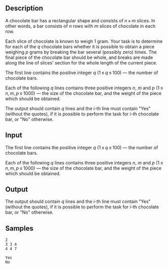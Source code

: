 ## Description

<div><p>A chocolate bar has a rectangular shape and consists of <span class="tex-span"><i>n</i> × <i>m</i></span> slices. In other words, a bar consists of <span class="tex-span"><i>n</i></span> rows with <span class="tex-span"><i>m</i></span> slices of chocolate in each row.</p><p>Each slice of chocolate is known to weigh 1 gram. Your task is to determine for each of the <span class="tex-span"><i>q</i></span> chocolate bars whether it is possible to obtain a piece weighing <span class="tex-span"><i>p</i></span> grams by breaking the bar several (possibly zero) times. The final piece of the chocolate bar should be whole, and breaks are made along the line of slices' section for the whole length of the current piece.</p></div><div class="input-specification"><p>The first line contains the positive integer <span class="tex-span"><i>q</i></span> (<span class="tex-span">1 ≤ <i>q</i> ≤ 100</span>) — the number of chocolate bars. </p><p>Each of the following <span class="tex-span"><i>q</i></span> lines contains three positive integers <span class="tex-span"><i>n</i></span>, <span class="tex-span"><i>m</i></span> and <span class="tex-span"><i>p</i></span> (<span class="tex-span">1 ≤ <i>n</i>, <i>m</i>, <i>p</i> ≤ 1000</span>) — the size of the chocolate bar, and the weight of the piece which should be obtained.</p></div><div class="output-specification"><p>The output should contain <span class="tex-span"><i>q</i></span> lines and the <span class="tex-span"><i>i</i></span>-th line must contain "<span class="tex-font-style-tt">Yes</span>" (without the quotes), if it is possible to perform the task for <span class="tex-span"><i>i</i></span>-th chocolate bar, or "<span class="tex-font-style-tt">No</span>" otherwise.</p></div>

## Input

<p>The first line contains the positive integer <span class="tex-span"><i>q</i></span> (<span class="tex-span">1 ≤ <i>q</i> ≤ 100</span>) — the number of chocolate bars. </p><p>Each of the following <span class="tex-span"><i>q</i></span> lines contains three positive integers <span class="tex-span"><i>n</i></span>, <span class="tex-span"><i>m</i></span> and <span class="tex-span"><i>p</i></span> (<span class="tex-span">1 ≤ <i>n</i>, <i>m</i>, <i>p</i> ≤ 1000</span>) — the size of the chocolate bar, and the weight of the piece which should be obtained.</p>

## Output

<p>The output should contain <span class="tex-span"><i>q</i></span> lines and the <span class="tex-span"><i>i</i></span>-th line must contain "<span class="tex-font-style-tt">Yes</span>" (without the quotes), if it is possible to perform the task for <span class="tex-span"><i>i</i></span>-th chocolate bar, or "<span class="tex-font-style-tt">No</span>" otherwise.</p>

## Samples

```input1
2
3 3 4
4 4 7

```

```output1
Yes
No

```



